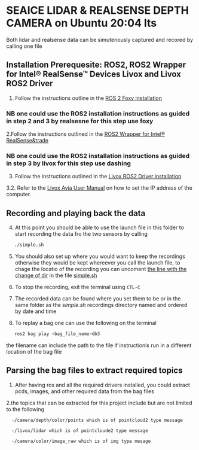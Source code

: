 # SEAICE LIDAR & REALSENSE DEPTH CAMERA on Ubuntu 20:04 lts
Both lidar and realsense data can be simutenously captured and recored by calling one file 

## Installation Prerequesite: ROS2, ROS2 Wrapper for Intel&reg; RealSense&trade; Devices Livox  and Livox ROS2 Driver

1. Follow the instructions outline in the [ROS 2 Foxy installation](https://docs.ros.org/en/foxy/Installation/Ubuntu-Install-Debians.html) 

### NB one could use the ROS2 installation instructions as guided in step 2 and 3 by realsesne for this step use foxy

2.Follow the instructions outlined in the [ROS2 Wrapper for Intel&reg; RealSense&trade](https://github.com/IntelRealSense/realsense-ros/blob/ros2-development/README.md)

### NB one could use the ROS2 installation instructions as guided in step 3 by livox for this step use dashing

3. Follow the instructions outlined in the [Livox ROS2 Driver installation](https://github.com/Livox-SDK/livox_ros2_driver)

3.2. Refer to the [Livox Avia User Manual](https://www.livoxtech.com/de/avia/downloads) on how to set the IP address of the computer.

## Recording and playing back the data 
4. At this point you should be able to use the launch file in this folder to start recording the data fro the two sensors by calling

```bash
   ./simple.sh
```
5. You should also set up where you would want to keep the recordings otherwise they would be kept whereever you call the launch file, to chage the locatio of the recording you can uncoment [the line with the change of dir](simple.sh?plain=1#L7) in the file [simple.sh](simple.sh)

6. To stop the recording, exit the terminal using `CTL-C`

7. The recorded data can be found where you set them to be or in the same folder as the *simple.sh* recordings directory named and ordered by date and time

8. To replay a bag one can use the following on the terminal
```bash
   ros2 bag play <bag_file_name>db3
```
the filename can include the path to the file if instructionis run in a different location of the bag file
## Parsing the bag files to extract required topics 

1. After having ros and all the required drivers installed, you could extract pcds, images, and other required data from the bag files

2.the topics that can be extracted for this project include but are not limited to the following 


      -/camera/depth/color/points which is of pointcloud2 type message
      
      -/livox/lidar which is of pointcloude2 type message
      
      -/camera/color/image_raw which is of img type mesage
    
